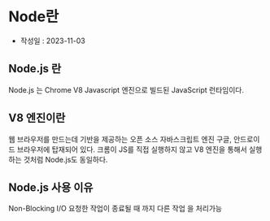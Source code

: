# Node란
- 작성일 : 2023-11-03

## Node.js 란
Node.js 는 Chrome V8 Javascript 엔진으로 빌드된 JavaScript 런타임이다.

## V8 엔진이란
웹 브라우저를 만드는데 기반을 제공하는 오픈 소스 자바스크립트 엔진
구글, 안드로이드 브라우저에 탑재되어 있다.
크롬이 JS를 직접 실행하지 않고 V8 엔진을 통해서 실행하는 것처럼 Node.js도 동일하다.

## Node.js 사용 이유
Non-Blocking I/O
요청한 작업이 종료될 때 까지 다른 작업 을 처리가능